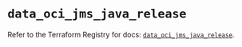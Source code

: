 # `data_oci_jms_java_release`

Refer to the Terraform Registry for docs: [`data_oci_jms_java_release`](https://registry.terraform.io/providers/oracle/oci/6.18.0/docs/data-sources/jms_java_release).
